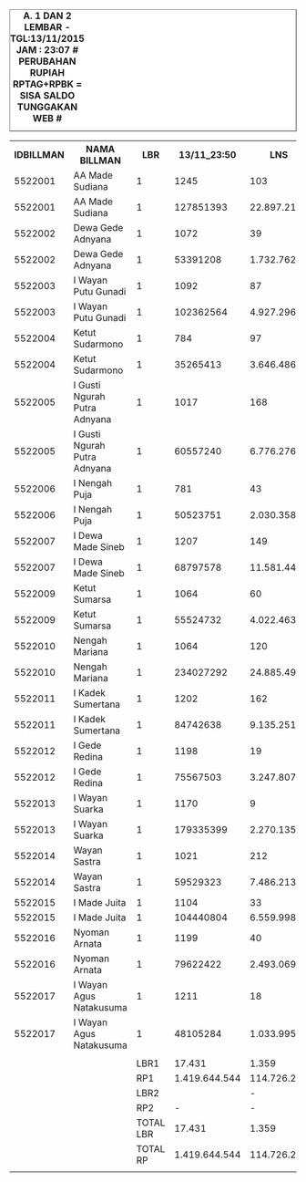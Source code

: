 <HTML>
<HEAD>
<META HTTP-EQUIV="Content-Type" CONTENT="text/html;charset=windows-1252">
<TITLE>MONITOR LEMBAR BILLMAN NOPEMBER 2015 - RAYON BANGLI</TITLE> 


</HEAD>
<BODY>
<TABLE BORDER=1 BGCOLOR=#ffffff CELLSPACING=0><FONT FACE="Segoe UI" COLOR=#000000><CAPTION><B>A. 1 DAN 2 LEMBAR  - TGL:13/11/2015 JAM : 23:07 # PERUBAHAN RUPIAH RPTAG+RPBK = SISA SALDO TUNGGAKAN WEB #</B></CAPTION></FONT>

<table><tbody><tr><th> IDBILLMAN </th><th> NAMA BILLMAN </th><th> LBR </th><th>13/11_23:50</th><th> LNS </th><th> 11/11_22:15 </th><th> LNS </th><th> 10/11_20:27 </th><th> LNS </th><th> 09/11_20:07 </th><th> LNS </th><th> 06/11_23:30 </th><th> LNS </th><th> 06/11_11:42 </th></tr><tr><td> 5522001 </td><td> AA Made Sudiana </td><td> 1 </td><td>1245</td><td> 103 </td><td> 1.348 </td><td> 25 </td><td> 1.373 </td><td> 55 </td><td> 1.428 </td><td> 216 </td><td> 1.644 </td><td> - </td><td> 1.644 </td></tr><tr><td> 5522001 </td><td> AA Made Sudiana </td><td> 1 </td><td>127851393</td><td> 22.897.216 </td><td> 150.748.609 </td><td> 2.169.222 </td><td> 152.917.831 </td><td> 3.750.995 </td><td> 156.668.826 </td><td> 19.520.469 </td><td> 176.189.295 </td><td> - </td><td> 176.189.295 </td></tr><tr><td> 5522002 </td><td> Dewa Gede Adnyana </td><td> 1 </td><td>1072</td><td> 39 </td><td> 1.111 </td><td> 4 </td><td> 1.115 </td><td> 23 </td><td> 1.138 </td><td> 349 </td><td> 1.487 </td><td> - </td><td> 1.487 </td></tr><tr><td> 5522002 </td><td> Dewa Gede Adnyana </td><td> 1 </td><td>53391208</td><td> 1.732.762 </td><td> 55.123.970 </td><td> 132.216 </td><td> 55.256.186 </td><td> 21.978.095 </td><td> 77.234.281 </td><td> 18.290.152 </td><td> 95.524.433 </td><td> - </td><td> 95.524.433 </td></tr><tr><td> 5522003 </td><td> I Wayan Putu Gunadi </td><td> 1 </td><td>1092</td><td> 87 </td><td> 1.179 </td><td> 33 </td><td> 1.212 </td><td> 72 </td><td> 1.284 </td><td> 243 </td><td> 1.527 </td><td> - </td><td> 1.527 </td></tr><tr><td> 5522003 </td><td> I Wayan Putu Gunadi </td><td> 1 </td><td>102362564</td><td> 4.927.296 </td><td> 107.289.860 </td><td> 1.273.847 </td><td> 108.563.707 </td><td> 3.638.582 </td><td> 112.202.289 </td><td> 12.835.395 </td><td> 125.037.684 </td><td> - </td><td> 125.037.684 </td></tr><tr><td> 5522004 </td><td> Ketut Sudarmono </td><td> 1 </td><td>784</td><td> 97 </td><td> 881 </td><td> 37 </td><td> 918 </td><td> 16 </td><td> 934 </td><td> 478 </td><td> 1.412 </td><td> - </td><td> 1.412 </td></tr><tr><td> 5522004 </td><td> Ketut Sudarmono </td><td> 1 </td><td>35265413</td><td> 3.646.486 </td><td> 38.911.899 </td><td> 1.246.102 </td><td> 40.158.001 </td><td> 22.008.276 </td><td> 62.166.277 </td><td> 16.218.881 </td><td> 78.385.158 </td><td> - </td><td> 78.385.158 </td></tr><tr><td> 5522005 </td><td> I Gusti Ngurah Putra Adnyana </td><td> 1 </td><td>1017</td><td> 168 </td><td> 1.185 </td><td> 4 </td><td> 1.189 </td><td> 19 </td><td> 1.208 </td><td> 312 </td><td> 1.520 </td><td> - </td><td> 1.520 </td></tr><tr><td> 5522005 </td><td> I Gusti Ngurah Putra Adnyana </td><td> 1 </td><td>60557240</td><td> 6.776.276 </td><td> 67.333.516 </td><td> 384.368 </td><td> 67.717.884 </td><td> 724.764 </td><td> 68.442.648 </td><td> 13.168.485 </td><td> 81.611.133 </td><td> - </td><td> 81.611.133 </td></tr><tr><td> 5522006 </td><td> I Nengah Puja </td><td> 1 </td><td>781</td><td> 43 </td><td> 824 </td><td> 11 </td><td> 835 </td><td> 36 </td><td> 871 </td><td> 743 </td><td> 1.614 </td><td> - </td><td> 1.614 </td></tr><tr><td> 5522006 </td><td> I Nengah Puja </td><td> 1 </td><td>50523751</td><td> 2.030.358 </td><td> 52.554.109 </td><td> 550.731 </td><td> 53.104.840 </td><td> 2.621.397 </td><td> 55.726.237 </td><td> 41.478.684 </td><td> 97.204.921 </td><td> - </td><td> 97.204.921 </td></tr><tr><td> 5522007 </td><td> I Dewa Made Sineb </td><td> 1 </td><td>1207</td><td> 149 </td><td> 1.356 </td><td> 94 </td><td> 1.450 </td><td> 10 </td><td> 1.460 </td><td> 110 </td><td> 1.570 </td><td> - </td><td> 1.570 </td></tr><tr><td> 5522007 </td><td> I Dewa Made Sineb </td><td> 1 </td><td>68797578</td><td> 11.581.445 </td><td> 80.379.023 </td><td> 2.756.549 </td><td> 83.135.572 </td><td> 600.034 </td><td> 83.735.606 </td><td> 6.064.139 </td><td> 89.799.745 </td><td> - </td><td> 89.799.745 </td></tr><tr><td> 5522009 </td><td> Ketut Sumarsa </td><td> 1 </td><td>1064</td><td> 60 </td><td> 1.124 </td><td> 71 </td><td> 1.195 </td><td> 19 </td><td> 1.214 </td><td> 466 </td><td> 1.680 </td><td> - </td><td> 1.680 </td></tr><tr><td> 5522009 </td><td> Ketut Sumarsa </td><td> 1 </td><td>55524732</td><td> 4.022.463 </td><td> 59.547.195 </td><td> 3.695.211 </td><td> 63.242.406 </td><td> 2.116.015 </td><td> 65.358.421 </td><td> 29.496.133 </td><td> 94.854.554 </td><td> - </td><td> 94.854.554 </td></tr><tr><td> 5522010 </td><td> Nengah Mariana </td><td> 1 </td><td>1064</td><td> 120 </td><td> 1.184 </td><td> 30 </td><td> 1.214 </td><td> 54 </td><td> 1.268 </td><td> 265 </td><td> 1.533 </td><td> - </td><td> 1.533 </td></tr><tr><td> 5522010 </td><td> Nengah Mariana </td><td> 1 </td><td>234027292</td><td> 24.885.494 </td><td> 258.912.786 </td><td> 6.247.683 </td><td> 265.160.469 </td><td> 5.783.448 </td><td> 270.943.917 </td><td> 35.225.115 </td><td> 306.169.032 </td><td> - </td><td> 306.169.032 </td></tr><tr><td> 5522011 </td><td> I Kadek Sumertana </td><td> 1 </td><td>1202</td><td> 162 </td><td> 1.364 </td><td> 9 </td><td> 1.373 </td><td> 103 </td><td> 1.476 </td><td> 104 </td><td> 1.580 </td><td> - </td><td> 1.580 </td></tr><tr><td> 5522011 </td><td> I Kadek Sumertana </td><td> 1 </td><td>84742638</td><td> 9.135.251 </td><td> 93.877.889 </td><td> 276.673 </td><td> 94.154.562 </td><td> 9.761.899 </td><td> 103.916.461 </td><td> 8.332.950 </td><td> 112.249.411 </td><td> - </td><td> 112.249.411 </td></tr><tr><td> 5522012 </td><td> I Gede Redina </td><td> 1 </td><td>1198</td><td> 19 </td><td> 1.217 </td><td> 8 </td><td> 1.225 </td><td> 144 </td><td> 1.369 </td><td> 15 </td><td> 1.384 </td><td> - </td><td> 1.384 </td></tr><tr><td> 5522012 </td><td> I Gede Redina </td><td> 1 </td><td>75567503</td><td> 3.247.807 </td><td> 78.815.310 </td><td> 970.250 </td><td> 79.785.560 </td><td> 5.727.185 </td><td> 85.512.745 </td><td> 515.740 </td><td> 86.028.485 </td><td> - </td><td> 86.028.485 </td></tr><tr><td> 5522013 </td><td> I Wayan Suarka </td><td> 1 </td><td>1170</td><td> 9 </td><td> 1.179 </td><td> 2 </td><td> 1.181 </td><td> 101 </td><td> 1.282 </td><td> 9 </td><td> 1.291 </td><td> - </td><td> 1.291 </td></tr><tr><td> 5522013 </td><td> I Wayan Suarka </td><td> 1 </td><td>179335399</td><td> 2.270.135 </td><td> 181.605.534 </td><td> 31.988 </td><td> 181.637.522 </td><td> 2.601.954 </td><td> 184.239.476 </td><td> 14.606.968 </td><td> 198.846.444 </td><td> - </td><td> 198.846.444 </td></tr><tr><td> 5522014 </td><td> Wayan Sastra </td><td> 1 </td><td>1021</td><td> 212 </td><td> 1.233 </td><td> 5 </td><td> 1.238 </td><td> 7 </td><td> 1.245 </td><td> 147 </td><td> 1.392 </td><td> - </td><td> 1.392 </td></tr><tr><td> 5522014 </td><td> Wayan Sastra </td><td> 1 </td><td>59529323</td><td> 7.486.213 </td><td> 67.015.536 </td><td> 127.876 </td><td> 67.143.412 </td><td> 528.454 </td><td> 67.671.866 </td><td> 8.787.619 </td><td> 76.459.485 </td><td> - </td><td> 76.459.485 </td></tr><tr><td> 5522015 </td><td> I Made Juita </td><td> 1 </td><td>1104</td><td> 33 </td><td> 1.137 </td><td> 6 </td><td> 1.143 </td><td> 7 </td><td> 1.150 </td><td> 213 </td><td> 1.363 </td><td> - </td><td> 1.363 </td></tr><tr><td> 5522015 </td><td> I Made Juita </td><td> 1 </td><td>104440804</td><td> 6.559.998 </td><td> 111.000.802 </td><td> 1.141.729 </td><td> 112.142.531 </td><td> 2.409.299 </td><td> 114.551.830 </td><td> 7.237.089 </td><td> 121.788.919 </td><td> - </td><td> 121.788.919 </td></tr><tr><td> 5522016 </td><td> Nyoman Arnata </td><td> 1 </td><td>1199</td><td> 40 </td><td> 1.239 </td><td> 74 </td><td> 1.313 </td><td> 121 </td><td> 1.434 </td><td> 21 </td><td> 1.455 </td><td> - </td><td> 1.455 </td></tr><tr><td> 5522016 </td><td> Nyoman Arnata </td><td> 1 </td><td>79622422</td><td> 2.493.069 </td><td> 82.115.491 </td><td> 2.617.319 </td><td> 84.732.810 </td><td> 4.143.695 </td><td> 88.876.505 </td><td> 1.191.489 </td><td> 90.067.994 </td><td> - </td><td> 90.067.994 </td></tr><tr><td> 5522017 </td><td> I Wayan Agus Natakusuma </td><td> 1 </td><td>1211</td><td> 18 </td><td> 1.229 </td><td> 4 </td><td> 1.233 </td><td> 100 </td><td> 1.333 </td><td> 10 </td><td> 1.343 </td><td> - </td><td> 1.343 </td></tr><tr><td> 5522017 </td><td> I Wayan Agus Natakusuma </td><td> 1 </td><td>48105284</td><td> 1.033.995 </td><td> 49.139.279 </td><td> 150.024 </td><td> 49.289.303 </td><td> 2.752.075 </td><td> 52.041.378 </td><td> 264.921 </td><td> 52.306.299 </td><td> - </td><td> 52.306.299 </td></tr><tr><td> </td><td> </td><td> </td><td> </td><td> </td><td> </td><td> </td><td> </td><td> </td><td> </td><td> </td><td> </td><td> </td><td> </td></tr><tr><td> </td><td> </td><td> LBR1 </td><td> 17.431 </td><td> 1.359 </td><td> 18.790 </td><td> 417 </td><td> 19.207 </td><td> 887 </td><td> 20.094 </td><td> 3.701 </td><td> 23.795 </td><td> - </td><td> 23.795 </td></tr><tr><td> </td><td> </td><td> RP1 </td><td> 1.419.644.544 </td><td> 114.726.264 </td><td> 1.534.370.808 </td><td> 23.771.788 </td><td> 1.558.142.596 </td><td> 91.146.167 </td><td> 1.649.288.763 </td><td> 233.234.229 </td><td> 1.882.522.992 </td><td> - </td><td> 1.882.522.992 </td></tr><tr><td> </td><td> </td><td> LBR2 </td><td> </td><td> - </td><td> - </td><td> - </td><td> - </td><td> - </td><td> - </td><td> - </td><td> - </td><td> - </td><td> - </td></tr><tr><td> </td><td> </td><td> RP2 </td><td> - </td><td> - </td><td> - </td><td> - </td><td> - </td><td> - </td><td> - </td><td> - </td><td> - </td><td> - </td><td> - </td></tr><tr><td> </td><td> </td><td> TOTAL LBR </td><td> 17.431 </td><td> 1.359 </td><td> 18.790 </td><td> 417 </td><td> 19.207 </td><td> 887 </td><td> 20.094 </td><td> 3.701 </td><td> 23.795 </td><td> - </td><td> 23.795 </td></tr><tr><td> </td><td> </td><td> TOTAL RP </td><td> 1.419.644.544 </td><td> 114.726.264 </td><td> 1.534.370.808 </td><td> 23.771.788 </td><td> 1.558.142.596 </td><td> 91.146.167 </td><td> 1.649.288.763 </td><td> 233.234.229 </td><td> 1.882.522.992 </td><td> - </td><td> 1.882.522.992 </td></tr><tr><td> </td><td> </td><td> </td><td> </td><td> </td><td> </td><td> </td><td> </td><td> </td><td> </td><td> </td><td> </td><td> </td><td> </td></tr></tbody></table>

</TR>
</TBODY>
<TFOOT></TFOOT>
</TABLE>
</BODY>
</HTML> 

